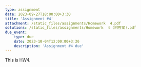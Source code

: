 ```yaml
---
type: assignment
date: 2023-09-27T18:00:00+3:30
title: 'Assignment #4'
attachment: /static_files/assignments/Homework  4.pdf
solutions: /static_files/assignments/Homework  4 (附答案).pdf
due_event: 
    type: due
    date: 2023-10-04T12:00:00+3:30
    description: 'Assignment #4 due'
---
```

This is HW4.
